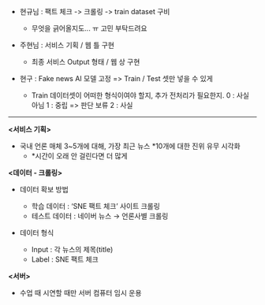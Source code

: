 **<To do list>**

- 현규님 : 팩트 체크 -> 크롤링 -> train dataset 구비
    - 무엇을 긁어올지도... ㅠ 고민 부탁드려요

- 주현님 : 서비스 기획 / 웹 틀 구현
    - 최종 서비스 Output 형태 / 웹 상 구현

- 현구 : Fake news AI 모델 고정 => Train / Test 셋만 넣을 수 있게
    - Train 데이터셋이 어떠한 형식이여야 할지, 추가 전처리가 필요한지.
    0 : 사실 아님
    1 : 중립 => 판단 보류
    2 : 사실

---

**<서비스 기획>**

- 국내 언론 매체 3~5개에 대해, 가장 최근 뉴스 *10개에 대한 진위 유무 시각화
    - *시간이 오래 안 걸린다면 더 많게

**<데이터 - 크롤링>**

- 데이터 확보 방법
    - 학습 데이터 : ‘SNE 팩트 체크’ 사이트 크롤링
    - 테스트 데이터 : 네이버 뉴스 → 언론사별 크롤링

- 데이터 형식
    - Input : 각 뉴스의 제목(title)
    - Label : SNE 팩트 체크

**<서버>**

- 수업 때 시연할 때만 서버 컴퓨터 임시 운용